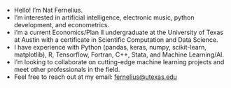 - Hello! I’m Nat Fernelius.
- I’m interested in artificial intelligence, electronic music, python development, and econometrics.
- I’m a current Economics/Plan II undergraduate at the University of Texas at Austin with a certificate in Scientific Computation and Data Science.
- I have experience with Python (pandas, keras, numpy, scikit-learn, matplotlib), R, Tensorflow, Fortran, C++, Stata, and Machine Learning/AI.
- I’m looking to collaborate on cutting-edge machine learning projects and meet other professionals in the field.
- Feel free to reach out at my email: fernelius@utexas.edu



<!---
ferneliusn/ferneliusn is a ✨ special ✨ repository because its `README.md` (this file) appears on your GitHub profile.
You can click the Preview link to take a look at your changes.
--->
